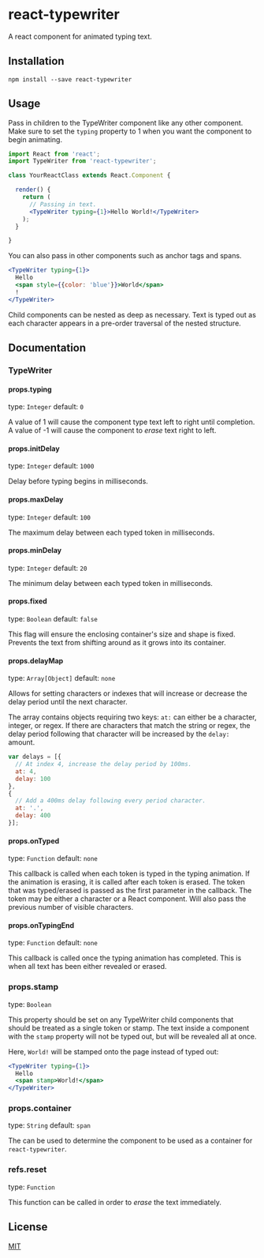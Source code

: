 react-typewriter
================

A react component for animated typing text.

Installation
------------

```
npm install --save react-typewriter
```

Usage
-------------

Pass in children to the TypeWriter component like any other component. Make sure to set the `typing` property to 1 when you want the component to begin animating.

```jsx
import React from 'react';
import TypeWriter from 'react-typewriter';

class YourReactClass extends React.Component {

  render() {
    return (
      // Passing in text.
      <TypeWriter typing={1}>Hello World!</TypeWriter>
    );
  }

}
```

You can also pass in other components such as anchor tags and spans.

```jsx
<TypeWriter typing={1}>
  Hello
  <span style={{color: 'blue'}}>World</span>
  !
</TypeWriter>
```

Child components can be nested as deep as necessary. Text is typed out as each character appears in a pre-order traversal of the nested structure.

Documentation
-------------

### TypeWriter

#### props.typing

type: `Integer`
default: `0`

A value of 1 will cause the component type text left to right until completion. A value of -1 will cause the component to *erase* text right to left.

#### props.initDelay

type: `Integer`
default: `1000`

Delay before typing begins in milliseconds.

#### props.maxDelay

type: `Integer`
default: `100`

The maximum delay between each typed token in milliseconds.

#### props.minDelay

type: `Integer`
default: `20`

The minimum delay between each typed token in milliseconds.

#### props.fixed

type: `Boolean`
default: `false`

This flag will ensure the enclosing container's size and shape is fixed. Prevents the text from shifting around as it grows into its container.

#### props.delayMap

type: `Array[Object]`
default: `none`

Allows for setting characters or indexes that will increase or decrease the delay period until the next character.

The array contains objects requiring two keys: `at:` can either be a character, integer, or regex. If there are characters that match the string or regex, the delay period following that character will be increased by the `delay:` amount.

```js
var delays = [{
  // At index 4, increase the delay period by 100ms.
  at: 4,
  delay: 100
},
{
  // Add a 400ms delay following every period character.
  at: '.',
  delay: 400
}];
```

#### props.onTyped

type: `Function`
default: `none`

This callback is called when each token is typed in the typing animation. If the animation is erasing, it is called after each token is erased. The token that was typed/erased is passed as the first parameter in the callback. The token may be either a character or a React component. Will also pass the previous number of visible characters.

#### props.onTypingEnd

type: `Function`
default: `none`

This callback is called once the typing animation has completed. This is when all text has been either revealed or erased.

### props.stamp

type: `Boolean`

This property should be set on any TypeWriter child components that should be treated as a single token or stamp. The text inside a component with the `stamp` property will not be typed out, but will be revealed all at once.

Here, `World!` will be stamped onto the page instead of typed out:

```jsx
<TypeWriter typing={1}>
  Hello
  <span stamp>World!</span>
</TypeWriter>
```

### props.container

type: `String`
default: `span`

The can be used to determine the component to be used as a container for `react-typewriter`.

### refs.reset

type: `Function`

This function can be called in order to *erase* the text immediately.


License
-------

[MIT](https://github.com/ianbjorndilling/react-typewriter/blob/master/LICENSE.md)
